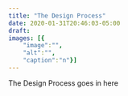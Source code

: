 ```yaml
---
title: "The Design Process"
date: 2020-01-31T20:46:03-05:00
draft: 
images: [{
    "image":"",
    "alt":"",
    "caption":"n"}]
---
```

The Design Process goes in here
